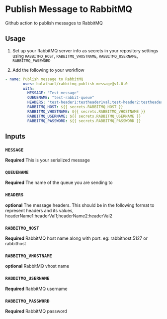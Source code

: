 # Publish Message to RabbitMQ

Github action to publish messages to RabbitMQ 

## Usage

1. Set up your RabbitMQ server info as secrets in your repository settings using `RABBITMQ_HOST`, `RABBITMQ_VHOSTNAME`, `RABBITMQ_USERNAME`, `RABBITMQ_PASSWORD`

2. Add the following to your workflow

```yml
- name: Publish message to RabbitMQ
        uses: bulathacl/rabbitmq-publish-message@v1.0.0
        with:
          MESSAGE: "Test message"
          QUEUENAME: "test-rabbit-queue"
          HEADERS: "test-header1:testheader1val;test-header2:testheader2val"
          RABBITMQ_HOST: ${{ secrets.RABBITMQ_HOST }}
          RABBITMQ_VHOSTNAME: ${{ secrets.RABBITMQ_VHOSTNAME }}
          RABBITMQ_USERNAME: ${{ secrets.RABBITMQ_USERNAME }}
          RABBITMQ_PASSWORD: ${{ secrets.RABBITMQ_PASSWORD }}
```

## Inputs

### `MESSAGE`

**Required** This is your serialized message

### `QUEUENAME`

**Required** The name of the queue you are sending to

### `HEADERS`

**optional** The message headers. This should be in the following format to represent headers and its values, headerName1:headerVal1;headerName2:headerVal2

### `RABBITMQ_HOST`

**Required** RabbitMQ host name along with port. eg: rabbithost:5127 or rabbithost

### `RABBITMQ_VHOSTNAME`

**optional** RabbitMQ vhost name

### `RABBITMQ_USERNAME`

**Required** RabbitMQ username

### `RABBITMQ_PASSWORD`

**Required** RabbitMQ password


